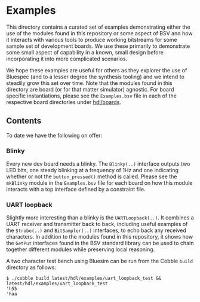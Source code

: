 # Examples

This directory contains a curated set of examples demonstrating either the use of the modules found
in this repository or some aspect of BSV and how it interacts with various tools to produce working
bitstreams for some sample set of development boards. We use these primarily to demonstrate some
small aspect of capability in a known, small design before incorporating it into more complicated
scenarios.

We hope these examples are useful for others as they explorer the use of Bluespec (and to a lesser
degree the synthesis tooling) and we intend to steadily grow this set over time. Note that the
modules found in this directory are board (or for that matter simulator) agnostic. For board
specific instantiations, please see the ```Examples.bsv``` file in each of the respective board
directories under [hdl/boards](hdl/boards).

## Contents

To date we have the following on offer:

### Blinky

Every new dev board needs a blinky. The ```Blinky(..)``` interface outputs two LED bits, one steady
blinking at a frequency of 1Hz and one indicating whether or not the ```button_pressed()``` method
is called. Please see the ```mkBlinky``` module in the ```Examples.bsv``` file for each board on how
this module interacts with a top interface defined by a constraint file.

### UART loopback

Slightly more interesting than a blinky is the ```UARTLoopback(..)```. It combines a UART receiver
and transmitter back to back, including useful examples of the ```Strobe(..)``` and
```BitSampler(..)``` interfaces, to echo back any received characters. In addition to the modules
found in this repository, it shows how the ```GetPut``` interfaces found in the BSV standard library
can be used to chain together different modules while preserving local reasoning.

A two character test bench using Bluesim can be run from the Cobble ```build``` directory as
follows:

```
$ ./cobble build latest/hdl/examples/uart_loopback_test && latest/hdl/examples/uart_loopback_test
'h55
'haa
```
